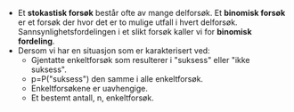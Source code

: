 - Et **stokastisk forsøk** består ofte av mange delforsøk. Et **binomisk forsøk** er et forsøk der hvor det er to mulige utfall i hvert delforsøk. Sannsynlighetsfordelingen i et slikt forsøk kaller vi for **binomisk fordeling**.
- Dersom vi har en situasjon som er karakterisert ved:
	- Gjentatte enkeltforsøk som resulterer i "suksess" eller "ikke suksess".
	- p=P("suksess") den samme i alle enkeltforsøk.
	- Enkeltforsøkene er uavhengige.
	- Et bestemt antall, n, enkeltforsøk.